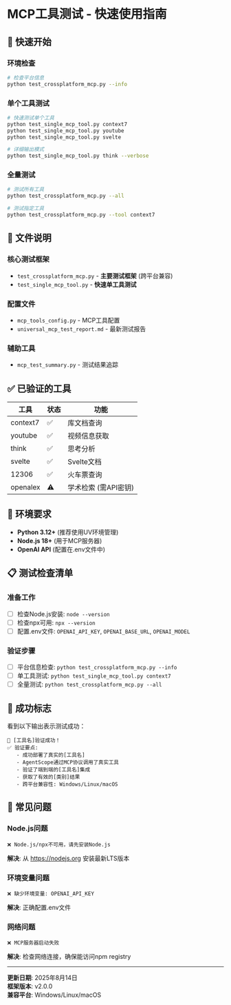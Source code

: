 # MCP工具测试 - 快速使用指南

## 🚀 快速开始

### 环境检查
```bash
# 检查平台信息
python test_crossplatform_mcp.py --info
```

### 单个工具测试
```bash
# 快速测试单个工具
python test_single_mcp_tool.py context7
python test_single_mcp_tool.py youtube
python test_single_mcp_tool.py svelte

# 详细输出模式
python test_single_mcp_tool.py think --verbose
```

### 全量测试
```bash
# 测试所有工具
python test_crossplatform_mcp.py --all

# 测试指定工具
python test_crossplatform_mcp.py --tool context7
```

## 📁 文件说明

### 核心测试框架
- `test_crossplatform_mcp.py` - **主要测试框架** (跨平台兼容)
- `test_single_mcp_tool.py` - **快速单工具测试**

### 配置文件
- `mcp_tools_config.py` - MCP工具配置
- `universal_mcp_test_report.md` - 最新测试报告

### 辅助工具
- `mcp_test_summary.py` - 测试结果追踪

## ✅ 已验证的工具

| 工具 | 状态 | 功能 |
|------|------|------|
| context7 | ✅ | 库文档查询 |
| youtube | ✅ | 视频信息获取 |
| think | ✅ | 思考分析 |
| svelte | ✅ | Svelte文档 |
| 12306 | ✅ | 火车票查询 |
| openalex | ⚠️ | 学术检索 (需API密钥) |

## 🔧 环境要求

- **Python 3.12+** (推荐使用UV环境管理)
- **Node.js 18+** (用于MCP服务器)
- **OpenAI API** (配置在.env文件中)

## 📋 测试检查清单

### 准备工作
- [ ] 检查Node.js安装: `node --version`
- [ ] 检查npx可用: `npx --version` 
- [ ] 配置.env文件: `OPENAI_API_KEY`, `OPENAI_BASE_URL`, `OPENAI_MODEL`

### 验证步骤
- [ ] 平台信息检查: `python test_crossplatform_mcp.py --info`
- [ ] 单工具测试: `python test_single_mcp_tool.py context7`
- [ ] 全量测试: `python test_crossplatform_mcp.py --all`

## 🎯 成功标志

看到以下输出表示测试成功：
```
🎉 [工具名]验证成功！
✅ 验证要点:
   - 成功部署了真实的[工具名]
   - AgentScope通过MCP协议调用了真实工具
   - 验证了端到端的[工具名]集成
   - 获取了有效的[类别]结果
   - 跨平台兼容性: Windows/Linux/macOS
```

## 🐛 常见问题

### Node.js问题
```
❌ Node.js/npx不可用，请先安装Node.js
```
**解决**: 从 https://nodejs.org 安装最新LTS版本

### 环境变量问题  
```
❌ 缺少环境变量: OPENAI_API_KEY
```
**解决**: 正确配置.env文件

### 网络问题
```
❌ MCP服务器启动失败
```
**解决**: 检查网络连接，确保能访问npm registry

---

**更新日期**: 2025年8月14日  
**框架版本**: v2.0.0  
**兼容平台**: Windows/Linux/macOS
